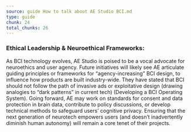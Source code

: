 ```yaml
---
source: guide How to talk about AE Studio BCI.md
type: guide
chunk: 24
total_chunks: 26
---
```


### Ethical Leadership & Neuroethical Frameworks:
As BCI technology evolves, AE Studio is poised to be a vocal advocate for neuroethics and user agency. Future initiatives will likely see AE articulate guiding principles or frameworks for “agency-increasing” BCI design, to influence how products are built industry-wide. They have stated that BCI should not follow the path of invasive ads or exploitative design (drawing analogies to “dark patterns” in current tech) (Developing a BCI Operating System). Going forward, AE may work on standards for consent and data protection in brain data, contribute to policy discussions, or develop technical methods to safeguard users’ cognitive privacy. Ensuring that the next generation of neurotech empowers users (and doesn’t inadvertently diminish human autonomy) will remain a core tenet of their projects.